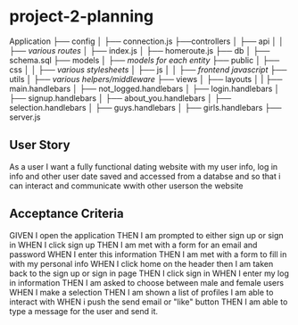 # project-2-planning

Application
├── config
│ ├── connection.js
├──controllers
│ ├── api
│ │ ├── *various routes*
│ ├── index.js
│ ├── homeroute.js
├── db
│ ├── schema.sql
├── models
│ ├── *models for each entity*
├── public
│ ├── css
│ │ ├── *various stylesheets*
│ ├── js
│ │ ├── *frontend javascript*
├── utils
│ ├── *various helpers/middleware*
├── views
│ ├── layouts
│ | ├── main.handlebars
│ ├── not_logged.handlebars
│ ├── login.handlebars
│ ├── signup.handlebars
│ ├── about_you.handlebars
│ ├── selection.handlebars
│ ├── guys.handlebars
│ ├── girls.handlebars
├── server.js


## User Story
As a user I want a fully functional dating website with my user info, log in info and other user date saved and accessed from a databse and so that i can interact and communicate wwith other userson the website

## Acceptance Criteria
GIVEN I open the application 
THEN I am prompted to either sign up or sign in
WHEN I click sign up 
THEN I am met with a form for an email and password
WHEN I enter this information 
THEN I am met with a form to fill in with my personal info
WHEN I click home on the header then I am taken back to the sign up or sign in page
THEN I click sign in 
WHEN I enter my log in information 
THEN I am asked to choose between male and female users 
WHEN I make a selection 
THEN I am shown a list of profiles I am able to interact with
WHEN i push the send email or "like" button
THEN I am able to type a message for the user and send it.




